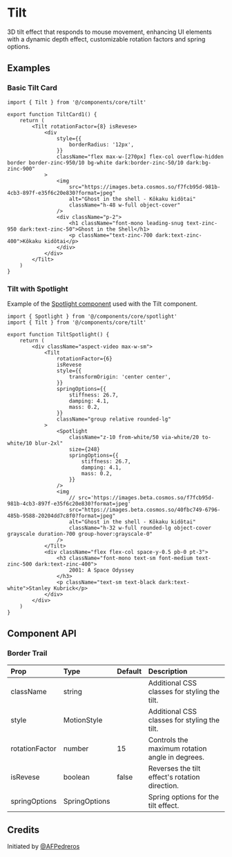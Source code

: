 # Tilt

3D tilt effect that responds to mouse movement, enhancing UI elements with a dynamic depth effect, customizable rotation factors and spring options.

## Examples

### Basic Tilt Card

```tsx
import { Tilt } from '@/components/core/tilt'

export function TiltCard1() {
	return (
		<Tilt rotationFactor={8} isRevese>
			<div
				style={{
					borderRadius: '12px',
				}}
				className="flex max-w-[270px] flex-col overflow-hidden border border-zinc-950/10 bg-white dark:border-zinc-50/10 dark:bg-zinc-900"
			>
				<img
					src="https://images.beta.cosmos.so/f7fcb95d-981b-4cb3-897f-e35f6c20e830?format=jpeg"
					alt="Ghost in the shell - Kôkaku kidôtai"
					className="h-48 w-full object-cover"
				/>
				<div className="p-2">
					<h1 className="font-mono leading-snug text-zinc-950 dark:text-zinc-50">Ghost in the Shell</h1>
					<p className="text-zinc-700 dark:text-zinc-400">Kôkaku kidôtai</p>
				</div>
			</div>
		</Tilt>
	)
}
```

### Tilt with Spotlight

Example of the [Spotlight component](https://motion-primitives.com/docs/spotlight) used with the Tilt component.

```tsx
import { Spotlight } from '@/components/core/spotlight'
import { Tilt } from '@/components/core/tilt'

export function TiltSpotlight() {
	return (
		<div className="aspect-video max-w-sm">
			<Tilt
				rotationFactor={6}
				isRevese
				style={{
					transformOrigin: 'center center',
				}}
				springOptions={{
					stiffness: 26.7,
					damping: 4.1,
					mass: 0.2,
				}}
				className="group relative rounded-lg"
			>
				<Spotlight
					className="z-10 from-white/50 via-white/20 to-white/10 blur-2xl"
					size={248}
					springOptions={{
						stiffness: 26.7,
						damping: 4.1,
						mass: 0.2,
					}}
				/>
				<img
					// src='https://images.beta.cosmos.so/f7fcb95d-981b-4cb3-897f-e35f6c20e830?format=jpeg'
					src="https://images.beta.cosmos.so/40fbc749-6796-485b-9588-20204dd7c8f0?format=jpeg"
					alt="Ghost in the shell - Kôkaku kidôtai"
					className="h-32 w-full rounded-lg object-cover grayscale duration-700 group-hover:grayscale-0"
				/>
			</Tilt>
			<div className="flex flex-col space-y-0.5 pb-0 pt-3">
				<h3 className="font-mono text-sm font-medium text-zinc-500 dark:text-zinc-400">
					2001: A Space Odyssey
				</h3>
				<p className="text-sm text-black dark:text-white">Stanley Kubrick</p>
			</div>
		</div>
	)
}
```

## Component API

### Border Trail

| Prop           | Type          | Default | Description                                     |
| :------------- | :------------ | :------ | :---------------------------------------------- |
| className      | string        |         | Additional CSS classes for styling the tilt.    |
| style          | MotionStyle   |         | Additional CSS classes for styling the tilt.    |
| rotationFactor | number        | 15      | Controls the maximum rotation angle in degrees. |
| isRevese       | boolean       | false   | Reverses the tilt effect's rotation direction.  |
| springOptions  | SpringOptions |         | Spring options for the tilt effect.             |

## Credits

Initiated by [@AFPedreros](https://github.com/AFPedreros)
